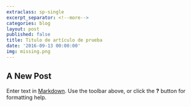 ```yaml
---
extraclass: sp-single
excerpt_separator: <!--more-->
categories: blog
layout: post
published: false
title: Titulo de artículo de prueba
date: '2016-09-13 00:00:00'
img: missing.png
---
```

## A New Post

Enter text in [Markdown](http://daringfireball.net/projects/markdown/). Use the toolbar above, or click the **?** button for formatting help.

